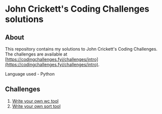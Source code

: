 # John Crickett's Coding Challenges solutions

## About

This repository contains my solutions to John Crickett's Coding Challenges. The challenges are available at [https://codingchallenges.fyi/challenges/intro](https://codingchallenges.fyi/challenges/intro).

Language used - Python

## Challenges

1. [Write your own wc tool](py-wc)
2. [Write your own sort tool](sorting-tool)
